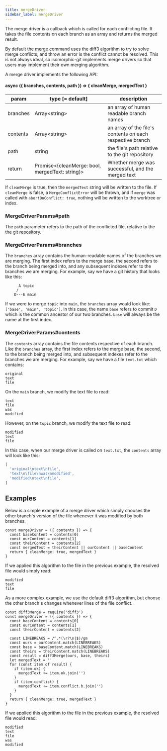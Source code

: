 ```yaml
---
title: mergeDriver
sidebar_label: mergeDriver
---
```

The merge driver is a callback which is called for each conflicting file. It takes the file contents on each branch as an array and returns the merged result.

By default the [merge](./merge.md) command uses the diff3 algorithm to try to solve merge conflicts, and throw an error is the conflict cannot be resolved. This is not always ideal, so isomorphic-git implements merge drivers so that users may implement their own merging algorithm.

A merge driver implements the following API:

#### async ({ branches, contents, path }) => { cleanMerge, mergedText }
| param         | type [= default]                                  | description                                               |
| ------------- | ------------------------------------------------- | --------------------------------------------------------- |
| branches      | Array\<string\>                                   | an array of human readable branch names                   |
| contents      | Array\<string\>                                   | an array of the file's contents on each respective branch |
| path          | string                                            | the file's path relative to the git repository            |
| return        | Promise\<{cleanMerge: bool, mergedText: string}\> | Whether merge was successful, and the merged text         |


If `cleanMerge` is true, then the `mergedText` string will be written to the file. If `cleanMerge` is false, a `MergeConflictError` will be thrown, and if `merge` was called with `abortOnConflict: true`, nothing will be written to the worktree or index.

### MergeDriverParams#path
The `path` parameter refers to the path of the conflicted file, relative to the the git repository.
### MergeDriverParams#branches
The `branches` array contains the human-readable names of the branches we are merging. The first index refers to the merge base, the second refers to the branch being merged into, and any subsequent indexes refer to the branches we are merging. For example, say we have a git history that looks like this:
```
	  A topic
	 /
    D---E main
```
If we were to merge `topic` into `main`, the `branches` array would look like: `['base', 'main', 'topic']`. In this case, the name `base` refers to commit `D` which is the common ancestor of our two branches. `base` will always be the name at the first index.

### MergeDriverParams#contents
The `contents` array contains the file contents respective of each branch. Like the `branches` array, the first index refers to the merge base, the second, to the branch being merged into, and subsequent indexes refer to the branches we are merging. For example, say we have a file `text.txt` which contains:
```
original
text
file
```

On the `main` branch, we modify the text file to read:
```
text
file
was
modified
```

However, on the `topic` branch, we modify the text file to read:
```
modified
text
file
```

In this case, when our merge driver is called on `text.txt`, the `contents` array will look like this:
```js
[
  'original\ntext\nfile',
  'text\n\file\nwas\nmodified',
  'modified\ntext\nfile',
]
```

## Examples
Below is a simple example of a merge driver which simply chooses the other branch's version of the file whenever it was modified by both branches.
```
const mergeDriver = ({ contents }) => {
  const baseContent = contents[0]
  const ourContent = contents[1]
  const theirContent = contents[2]
  const mergedText = theirContent || ourContent || baseContent
  return { cleanMerge: true, mergedText }
}

```

If we applied this algorithm to the file in the previous example, the resolved file would simply read:
```
modified
text
file
```

As a more complex example, we use the default diff3 algorithm, but choose the other branch's changes whenever lines of the file conflict.
```
const diff3Merge = require('diff3')
const mergeDriver = ({ contents }) => {
  const baseContent = contents[0]
  const ourContent = contents[1]
  const theirContent = contents[2]

  const LINEBREAKS = /^.*(\r?\n|$)/gm
  const ours = ourContent.match(LINEBREAKS)
  const base = baseContent.match(LINEBREAKS)
  const theirs = theirContent.match(LINEBREAKS)
  const result = diff3Merge(ours, base, theirs)
  let mergedText = ''
  for (const item of result) {
    if (item.ok) {
      mergedText += item.ok.join('')
    }
    if (item.conflict) {
      mergedText += item.conflict.b.join('')
    }
  }
  return { cleanMerge: true, mergedText }
}
```
If we applied this algorithm to the file in the previous example, the resolved file would read:

```
modified
text
file
was
modified
```
